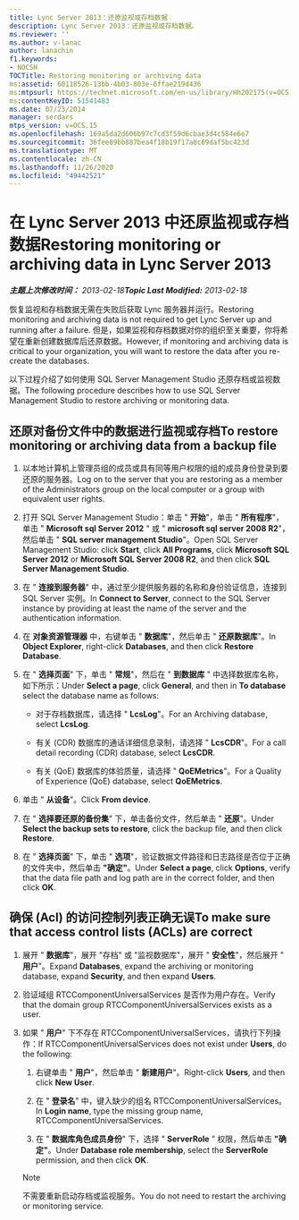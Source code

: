 ```yaml
---
title: Lync Server 2013：还原监视或存档数据
description: Lync Server 2013：还原监视或存档数据。
ms.reviewer: ''
ms.author: v-lanac
author: lanachin
f1.keywords:
- NOCSH
TOCTitle: Restoring monitoring or archiving data
ms:assetid: 60118526-13bb-4b03-803e-6ffae219d436
ms:mtpsurl: https://technet.microsoft.com/en-us/library/Hh202175(v=OCS.15)
ms:contentKeyID: 51541483
ms.date: 07/23/2014
manager: serdars
mtps_version: v=OCS.15
ms.openlocfilehash: 169a5da2d606b97c7cd3f59d6cbae3d4c584e6e7
ms.sourcegitcommit: 36fee89bb887bea4f18b19f17a8c69daf5bc423d
ms.translationtype: MT
ms.contentlocale: zh-CN
ms.lasthandoff: 11/26/2020
ms.locfileid: "49442521"
---
```

# <a name="restoring-monitoring-or-archiving-data-in-lync-server-2013"></a><span data-ttu-id="2f577-103">在 Lync Server 2013 中还原监视或存档数据</span><span class="sxs-lookup"><span data-stu-id="2f577-103">Restoring monitoring or archiving data in Lync Server 2013</span></span>

<div data-xmlns="http://www.w3.org/1999/xhtml">

<div class="topic" data-xmlns="http://www.w3.org/1999/xhtml" data-msxsl="urn:schemas-microsoft-com:xslt" data-cs="https://msdn.microsoft.com/">

<div data-asp="https://msdn2.microsoft.com/asp">



</div>

<div id="mainSection">

<div id="mainBody"><span data-ttu-id="2f577-104">

<span> </span></span><span class="sxs-lookup"><span data-stu-id="2f577-104">

<span> </span></span></span>

<span data-ttu-id="2f577-105">_**主题上次修改时间：** 2013-02-18_</span><span class="sxs-lookup"><span data-stu-id="2f577-105">_**Topic Last Modified:** 2013-02-18_</span></span>

<span data-ttu-id="2f577-106">恢复监视和存档数据无需在失败后获取 Lync 服务器并运行。</span><span class="sxs-lookup"><span data-stu-id="2f577-106">Restoring monitoring and archiving data is not required to get Lync Server up and running after a failure.</span></span> <span data-ttu-id="2f577-107">但是，如果监视和存档数据对你的组织至关重要，你将希望在重新创建数据库后还原数据。</span><span class="sxs-lookup"><span data-stu-id="2f577-107">However, if monitoring and archiving data is critical to your organization, you will want to restore the data after you re-create the databases.</span></span>

<span data-ttu-id="2f577-108">以下过程介绍了如何使用 SQL Server Management Studio 还原存档或监视数据。</span><span class="sxs-lookup"><span data-stu-id="2f577-108">The following procedure describes how to use SQL Server Management Studio to restore archiving or monitoring data.</span></span>

<div>

## <a name="to-restore-monitoring-or-archiving-data-from-a-backup-file"></a><span data-ttu-id="2f577-109">还原对备份文件中的数据进行监视或存档</span><span class="sxs-lookup"><span data-stu-id="2f577-109">To restore monitoring or archiving data from a backup file</span></span>

1.  <span data-ttu-id="2f577-110">以本地计算机上管理员组的成员或具有同等用户权限的组的成员身份登录到要还原的服务器。</span><span class="sxs-lookup"><span data-stu-id="2f577-110">Log on to the server that you are restoring as a member of the Administrators group on the local computer or a group with equivalent user rights.</span></span>

2.  <span data-ttu-id="2f577-111">打开 SQL Server Management Studio：单击 " **开始**"，单击 " **所有程序**"，单击 " **Microsoft sql Server 2012** " 或 " **microsoft sql server 2008 R2**"，然后单击 " **SQL server management Studio**"。</span><span class="sxs-lookup"><span data-stu-id="2f577-111">Open SQL Server Management Studio: click **Start**, click **All Programs**, click **Microsoft SQL Server 2012** or **Microsoft SQL Server 2008 R2**, and then click **SQL Server Management Studio**.</span></span>

3.  <span data-ttu-id="2f577-112">在 " **连接到服务器**" 中，通过至少提供服务器的名称和身份验证信息，连接到 SQL Server 实例。</span><span class="sxs-lookup"><span data-stu-id="2f577-112">In **Connect to Server**, connect to the SQL Server instance by providing at least the name of the server and the authentication information.</span></span>

4.  <span data-ttu-id="2f577-113">在 **对象资源管理器** 中，右键单击 " **数据库**"，然后单击 " **还原数据库**"。</span><span class="sxs-lookup"><span data-stu-id="2f577-113">In **Object Explorer**, right-click **Databases**, and then click **Restore Database**.</span></span>

5.  <span data-ttu-id="2f577-114">在 " **选择页面**" 下，单击 " **常规**"，然后在 " **到数据库** " 中选择数据库名称，如下所示：</span><span class="sxs-lookup"><span data-stu-id="2f577-114">Under **Select a page**, click **General**, and then in **To database** select the database name as follows:</span></span>
    
      - <span data-ttu-id="2f577-115">对于存档数据库，请选择 " **LcsLog**"。</span><span class="sxs-lookup"><span data-stu-id="2f577-115">For an Archiving database, select **LcsLog**.</span></span>
    
      - <span data-ttu-id="2f577-116">有关 (CDR) 数据库的通话详细信息录制，请选择 " **LcsCDR**"。</span><span class="sxs-lookup"><span data-stu-id="2f577-116">For a call detail recording (CDR) database, select **LcsCDR**.</span></span>
    
      - <span data-ttu-id="2f577-117">有关 (QoE) 数据库的体验质量，请选择 " **QoEMetrics**"。</span><span class="sxs-lookup"><span data-stu-id="2f577-117">For a Quality of Experience (QoE) database, select **QoEMetrics**.</span></span>

6.  <span data-ttu-id="2f577-118">单击 " **从设备**"。</span><span class="sxs-lookup"><span data-stu-id="2f577-118">Click **From device**.</span></span>

7.  <span data-ttu-id="2f577-119">在 " **选择要还原的备份集**" 下，单击备份文件，然后单击 " **还原**"。</span><span class="sxs-lookup"><span data-stu-id="2f577-119">Under **Select the backup sets to restore**, click the backup file, and then click **Restore**.</span></span>

8.  <span data-ttu-id="2f577-120">在 " **选择页面**" 下，单击 " **选项**"，验证数据文件路径和日志路径是否位于正确的文件夹中，然后单击 **"确定"**。</span><span class="sxs-lookup"><span data-stu-id="2f577-120">Under **Select a page**, click **Options**, verify that the data file path and log path are in the correct folder, and then click **OK**.</span></span>

</div>

<div>

## <a name="to-make-sure-that-access-control-lists-acls-are-correct"></a><span data-ttu-id="2f577-121">确保 (Acl) 的访问控制列表正确无误</span><span class="sxs-lookup"><span data-stu-id="2f577-121">To make sure that access control lists (ACLs) are correct</span></span>

1.  <span data-ttu-id="2f577-122">展开 " **数据库**"，展开 "存档" 或 "监视数据库"，展开 " **安全性**"，然后展开 " **用户**"。</span><span class="sxs-lookup"><span data-stu-id="2f577-122">Expand **Databases**, expand the archiving or monitoring database, expand **Security**, and then expand **Users**.</span></span>

2.  <span data-ttu-id="2f577-123">验证域组 RTCComponentUniversalServices 是否作为用户存在。</span><span class="sxs-lookup"><span data-stu-id="2f577-123">Verify that the domain group RTCComponentUniversalServices exists as a user.</span></span>

3.  <span data-ttu-id="2f577-124">如果 " **用户**" 下不存在 RTCComponentUniversalServices，请执行下列操作：</span><span class="sxs-lookup"><span data-stu-id="2f577-124">If RTCComponentUniversalServices does not exist under **Users**, do the following:</span></span>
    
    1.  <span data-ttu-id="2f577-125">右键单击 " **用户**"，然后单击 " **新建用户**"。</span><span class="sxs-lookup"><span data-stu-id="2f577-125">Right-click **Users**, and then click **New User**.</span></span>
    
    2.  <span data-ttu-id="2f577-126">在 " **登录名**" 中，键入缺少的组名 RTCComponentUniversalServices。</span><span class="sxs-lookup"><span data-stu-id="2f577-126">In **Login name**, type the missing group name, RTCComponentUniversalServices.</span></span>
    
    3.  <span data-ttu-id="2f577-127">在 " **数据库角色成员身份**" 下，选择 " **ServerRole** " 权限，然后单击 **"确定"**。</span><span class="sxs-lookup"><span data-stu-id="2f577-127">Under **Database role membership**, select the **ServerRole** permission, and then click **OK**.</span></span>
    
    <div>
    

    > [!NOTE]  
    > <span data-ttu-id="2f577-128">不需要重新启动存档或监视服务。</span><span class="sxs-lookup"><span data-stu-id="2f577-128">You do not need to restart the archiving or monitoring service.</span></span>

    
    <span data-ttu-id="2f577-129"></div>

</div>

</div>

<span> </span>

</div>

</div>

</span><span class="sxs-lookup"><span data-stu-id="2f577-129"></div>

</div>

</div>

<span> </span>

</div>

</div>

</span></span></div>

